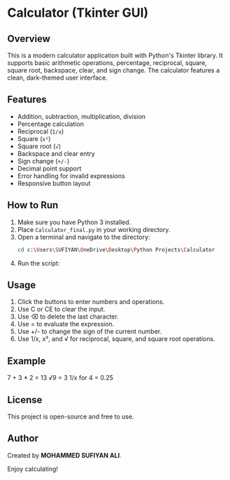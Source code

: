 # Calculator (Tkinter GUI)

## Overview
This is a modern calculator application built with Python's Tkinter library. It supports basic arithmetic operations, percentage, reciprocal, square, square root, backspace, clear, and sign change. The calculator features a clean, dark-themed user interface.

## Features
- Addition, subtraction, multiplication, division
- Percentage calculation
- Reciprocal (`1/x`)
- Square (`x²`)
- Square root (`√`)
- Backspace and clear entry
- Sign change (`+/-`)
- Decimal point support
- Error handling for invalid expressions
- Responsive button layout

## How to Run

1. Make sure you have Python 3 installed.
2. Place `Calculator_final.py` in your working directory.
3. Open a terminal and navigate to the directory:
   ```bash
   cd c:\Users\SUFIYAN\OneDrive\Desktop\Python Projects\Calculator
4. Run the script:

## Usage
1. Click the buttons to enter numbers and operations.
2. Use C or CE to clear the input.
3. Use ⌫ to delete the last character.
4. Use = to evaluate the expression.
5. Use +/- to change the sign of the current number.
6. Use 1/x, x², and √ for reciprocal, square, and square root operations.


## Example
7 + 3 * 2 = 13
√9 = 3
1/x for 4 = 0.25

## License
This project is open-source and free to use.

## Author
Created by **MOHAMMED SUFIYAN ALI**.

Enjoy calculating!

